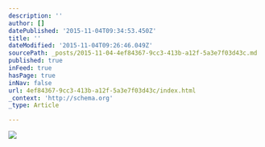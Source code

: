 ```yaml
---
description: ''
author: []
datePublished: '2015-11-04T09:34:53.450Z'
title: ''
dateModified: '2015-11-04T09:26:46.049Z'
sourcePath: _posts/2015-11-04-4ef84367-9cc3-413b-a12f-5a3e7f03d43c.md
published: true
inFeed: true
hasPage: true
inNav: false
url: 4ef84367-9cc3-413b-a12f-5a3e7f03d43c/index.html
_context: 'http://schema.org'
_type: Article

---
```

![](https://the-grid-user-content.s3-us-west-2.amazonaws.com/242199e8-bd73-4947-95ba-809346445b21.png)